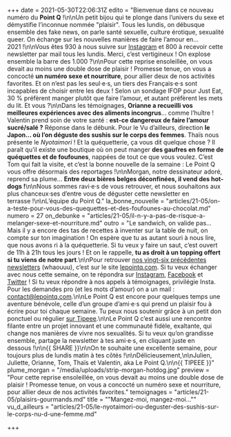 +++
date = 2021-05-30T22:06:31Z
edito = "Bienvenue dans ce nouveau numéro du **Point Q** !\n\nUn petit bijou qui te plonge dans l’univers du sexe et démystifie l’inconnue nommée \"plaisir\". Tous les lundis, on débusque ensemble des fake news, on parle santé sexuelle, culture érotique, sexualité queer. On échange sur les nouvelles manières de faire l’amour en... 2021 !\n\nVous êtes 930 à nous suivre sur [Instagram](https://www.instagram.com/lepoint.q/) et 800 à recevoir cette newsletter par mail tous les lundis. Merci, c’est vertigineux&nbsp;! On explose ensemble la barre des 1.000&nbsp;?\n\nPour cette reprise ensoleillée, on vous devait au moins une double dose de plaisir&nbsp;! Promesse tenue, on vous a concocté **un numéro sexe et nourriture**, pour allier deux de nos activités favorites. Et on n’est pas les seul·e·s, un tiers des Français·e·s sont incapables de choisir entre les deux&nbsp;! Selon un sondage IFOP pour Just Eat, 30&nbsp;% préfèrent manger plutôt que faire l’amour, et autant préfèrent les mets du lit. Et vous&nbsp;?\n\nDans les témoignages, **Orianne a recueilli vos meilleures expériences avec des aliments incongrus**... comme l’huître&nbsp;! Valentin prend soin de votre santé&nbsp;: **est-ce dangereux de faire l’amour sucré/salé&nbsp;?** Réponse dans le débunk. Pour le Vu d’ailleurs, direction **le Japon... où l’on déguste des sushis sur le corps des femmes**. Thaïs nous présente le _Nyotaimori_&nbsp;! Et la quéquetterie, ça vous dit quelque chose&nbsp;? Il paraît qu’il existe une boutique où on peut manger **des gaufres en forme de quéquettes et de foufounes**, nappées de tout ce que vous voulez. C’est Tom qui fait la visite, et c’est la bonne nouvelle de la semaine&nbsp;: Le Point Q vous offre désormais des reportages&nbsp;!\n\nMorgan, notre dessinateur adoré, reprend sa plume... **Entre deux bières belges déconfinées, il vend des hot-dogs&nbsp;!**\n\nNous sommes ravi·e·s de vous retrouver, et nous souhaitons aux plus chanceux·ses d’entre vous de déguster cette newsletter en terrasse&nbsp;!\n\nL’équipe du Point Q."
la_bonne_nouvelle = "articles/21-05/on-a-teste-pour-vous-des-quequettes-et-des-foufounes-au-chocolat.md"
numero = 27
on_debunke = "articles/21-05/il-n-y-a-pas-de-risque-a-melanger-sexe-et-nourriture.md"
outro = "Le sandwich, on valide pas... Mais il y a encore des tas de recettes à inventer sur la table de nuit, on compte sur ton imagination&nbsp;! On espère que tu as autant souri à nous lire, que nous avons ri à la quéquetterie. Si tu veux y faire un saut, c’est ouvert de 11h à 21h tous les jours&nbsp;! Et on le rappelle, **tu as droit à un topping offert si tu viens de notre part**.\n\nPour retrouver [nos vingt-six précédentes newsletters](https://lepointq.com/newsletters/) (whaouuu), c’est sur le site [lepointq.com](https://lepointq.com). Si tu veux échanger avec nous cette semaine, on te répondra sur [Instagram](https://www.instagram.com/lepoint.q/), [Facebook](https://www.facebook.com/lepointq.news) et [Twitter](https://twitter.com/LePointQ)&nbsp;! Si tu veux répondre à nos appels à témoignages, privilégie Insta. Pour les demandes pro (et les mots d’amour) on a un mail&nbsp;: [contact@lepointq.com](mailto:contact@lepointq.com).\n\nLe Point Q est encore pour quelques temps une aventure bénévole, celle d’un groupe d’ami·e·s qui prend un plaisir fou à écrire pour toi chaque semaine. Tu peux nous soutenir grâce à un petit don ponctuel ou régulier [sur Tipeee](https://fr.tipeee.com/le-point-q).\n\nLe Point Q c’est aussi une rencontre filante entre un projet innovant et une communauté fidèle, exaltante, qui change nos manières de vivre nos sexualités. Si tu veux qu’on grandisse ensemble, partage la newsletter à tes ami·e·s, en cliquant juste en dessous&nbsp;!\n\n{{ SHARE }}\n\nOn te souhaite une excellente semaine, pour toujours plus de lundis matin à tes côtés&nbsp;!\n\nDélicieusement,\n\nJulien, Juliette, Orianne, Tom, Thaïs et Valentin, aka Le Point Q.\n\n{{ TIPEEE }}"
plume_morgan = "/media/uploads/strip-morgan-hotdog.jpg"
preview = "Pour cette reprise ensoleillée, on vous devait au moins une double dose de plaisir&nbsp;! Promesse tenue, on vous a concocté un numéro sexe et nourriture, pour allier deux de nos activités favorites."
temoignages = "articles/21-05/plaisirs-gourmands.md"
title = "\"Mangez-moi, mangez-moi...\""
vu_d_ailleurs = "articles/21-05/le-nyotaimori-ou-deguster-des-sushis-sur-le-corps-nu-d-une-femme.md"

+++
